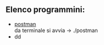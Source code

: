 ## Elenco programmini:

- [postman](https://www.postman.com/)  
da terminale si avvia -> ./postman
- dd